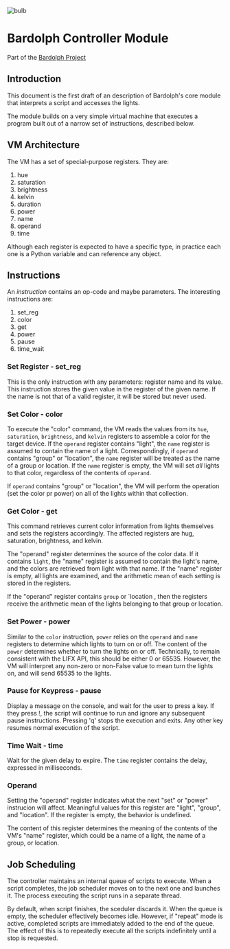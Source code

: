 ![bulb](bulb.png) 
# Bardolph Controller Module

Part of the [Bardolph Project](http://www.bardolph.org)

## Introduction
This document is the first draft of an description of Bardolph's core module
that interprets a script and accesses the lights.

The module builds on a very simple virtual machine that executes a program 
built out of a narrow set of instructions, described below.

## VM Architecture
The VM has a set of special-purpose registers. They are:
1. hue
1. saturation
1. brightness
1. kelvin
1. duration
1. power
1. name
1. operand
1. time

Although each register is expected to have a specific type, in practice each one
is a Python variable and can reference any object.

## Instructions
An *instruction* contains an op-code and maybe parameters. The interesting
instructions are:

1. set_reg
1. color
1. get
1. power
1. pause
1. time_wait

### Set Register - set_reg
This is the only instruction with any parameters: register name and its value.
This instruction stores the given value in the register of the given name.
If the name is not that of a valid register, it will be stored but never used. 

### Set Color - color
To execute the "color" command, the VM reads the values from its `hue`, 
`saturation`, `brightness`, and `kelvin` registers to assemble a color for the
target device. If the `operand` register contains "light", the `name` register is
assumed to contain the name of a light. Correspondingly, if `operand` contains
"group" or "location", the `name` register will be treated as the name of a
group or location. If the `name` register is empty, the VM will set *all* lights
to that color, regardless of the contents of `operand`.

If `operand` contains "group" or "location", the VM will perform the operation
(set the color pr power) on all of the lights within that collection.

### Get Color - get
This command retrieves current color information from lights themselves and sets
the registers accordingly. The affected registers are hug, saturation,
brightness, and kelvin.

The "operand" register determines the source of the color data. If it contains
`light`, the "name" register is assumed to contain the light's name, and the
colors are retrieved from light with that name. If the "name" register is empty,
all lights are examined, and the arithmetic mean of each setting is stored in
the registers.

If the "operand" register contains `group` or `location	, then the registers 
receive the arithmetic mean of the lights belonging to that group or location.

### Set Power - power
Similar to the `color` instruction, `power` relies on the `operand` and `name`
registers to determine which lights to turn on or off. The content of the
`power` determines whether to turn the lights on or off.
Technically, to remain consistent with the LIFX API, this should be either 0
or 65535. However, the VM will interpret any non-zero or non-False value to
mean turn the lights on, and will send 65535 to the lights.

### Pause for Keypress - pause
Display a message on the console, and wait for the user to press a key. If they
press !, the script will continue to run and ignore any subsequent pause
instructions. Pressing 'q' stops the execution and exits. Any other key resumes
normal execution of the script.

### Time Wait - time
Wait for the given delay to expire. The `time` register contains the delay,
expressed in milliseconds. 

### Operand
Setting the "operand" register indicates what the next "set" or "power"
instrucion will affect. Meaningful values for this register are "light",
"group", and "location". If the register is empty, the behavior is undefined.

The content of this register  determines the meaning of the contents of the VM's
"name" register, which could be a name of a light, the name of a group, or
location.

## Job Scheduling
The controller maintains an internal queue of scripts to execute. When a script
completes, the job scheduler moves on to the next one and launches it. The 
process executing the script runs in a separate thread.

By default, when script finishes, the sceduler discards it. When the queue is
empty, the scheduler effectively becomes idle. However, if "repeat" mode is 
active, completed scripts are immediately added to the end of the queue. The
effect of this is to repeatedly execute all the scripts indefinitely until
a stop is requested.
